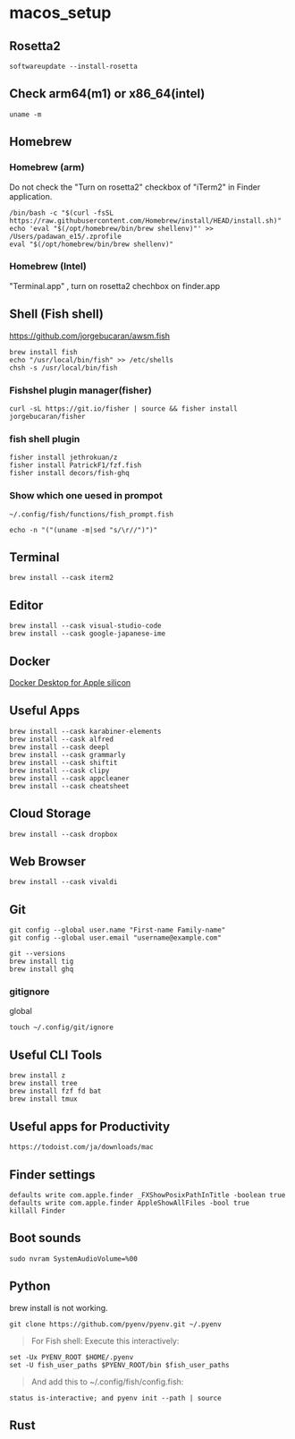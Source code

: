 # macos_setup

## Rosetta2

```
softwareupdate --install-rosetta
```

## Check arm64(m1) or x86_64(intel)

```
uname -m

```

## Homebrew

### Homebrew (arm)
Do not check the "Turn on rosetta2" checkbox of "iTerm2" in Finder application.


```iterm
/bin/bash -c "$(curl -fsSL https://raw.githubusercontent.com/Homebrew/install/HEAD/install.sh)"
echo 'eval "$(/opt/homebrew/bin/brew shellenv)"' >> /Users/padawan_e15/.zprofile
eval "$(/opt/homebrew/bin/brew shellenv)"
```

### Homebrew (Intel)
"Terminal.app" , turn on rosetta2 chechbox on finder.app




## Shell (Fish shell)
https://github.com/jorgebucaran/awsm.fish

```
brew install fish
echo "/usr/local/bin/fish" >> /etc/shells
chsh -s /usr/local/bin/fish 
```


### Fishshel plugin manager(fisher)
```
curl -sL https://git.io/fisher | source && fisher install jorgebucaran/fisher
```

### fish shell plugin
```
fisher install jethrokuan/z
fisher install PatrickF1/fzf.fish
fisher install decors/fish-ghq
```


### Show which one uesed in prompot 

`~/.config/fish/functions/fish_prompt.fish`
```
echo -n "("(uname -m|sed "s/\r//")")"
```


## Terminal

```
brew install --cask iterm2
```


## Editor
```
brew install --cask visual-studio-code
brew install --cask google-japanese-ime
```

## Docker

[Docker Desktop for Apple silicon](https://matsuand.github.io/docs.docker.jp.onthefly/docker-for-mac/apple-silicon/)


## Useful Apps

```
brew install --cask karabiner-elements
brew install --cask alfred
brew install --cask deepl
brew install --cask grammarly
brew install --cask shiftit
brew install --cask clipy
brew install --cask appcleaner
brew install --cask cheatsheet
```

## Cloud Storage

```
brew install --cask dropbox
```

## Web Browser

```
brew install --cask vivaldi
```

## Git

```
git config --global user.name "First-name Family-name"
git config --global user.email "username@example.com"
```

```
git --versions
brew install tig
brew install ghq
```

### gitignore
global
```
touch ~/.config/git/ignore
```




## Useful CLI Tools

```
brew install z
brew install tree
brew install fzf fd bat
brew install tmux
```

## Useful apps for Productivity

```
https://todoist.com/ja/downloads/mac
```


## Finder settings

```
defaults write com.apple.finder _FXShowPosixPathInTitle -boolean true
defaults write com.apple.finder AppleShowAllFiles -bool true
killall Finder
```

## Boot sounds

```
sudo nvram SystemAudioVolume=%00
```

## Python

brew install is not working.

```
git clone https://github.com/pyenv/pyenv.git ~/.pyenv
```

> For Fish shell:
> Execute this interactively:

```
set -Ux PYENV_ROOT $HOME/.pyenv
set -U fish_user_paths $PYENV_ROOT/bin $fish_user_paths
```

> And add this to ~/.config/fish/config.fish:

```
status is-interactive; and pyenv init --path | source
```


## Rust

